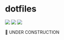 # dotfiles
![](https://github.com/C-Naoki/dotfiles/workflows/Ubuntu/badge.svg)
![](https://github.com/C-Naoki/dotfiles/workflows/macOS/badge.svg)
![](https://github.com/C-Naoki/dotfiles/workflows/Lint/badge.svg)

🚧 UNDER CONSTRUCTION
